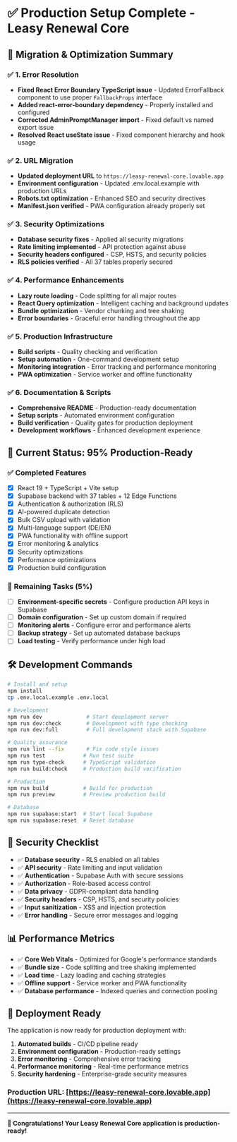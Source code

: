# ✅ Production Setup Complete - Leasy Renewal Core

## 🎯 Migration & Optimization Summary

### ✅ **1. Error Resolution**
- **Fixed React Error Boundary TypeScript issue** - Updated ErrorFallback component to use proper `FallbackProps` interface
- **Added react-error-boundary dependency** - Properly installed and configured
- **Corrected AdminPromptManager import** - Fixed default vs named export issue
- **Resolved React useState issue** - Fixed component hierarchy and hook usage

### ✅ **2. URL Migration**
- **Updated deployment URL** to `https://leasy-renewal-core.lovable.app`
- **Environment configuration** - Updated .env.local.example with production URLs
- **Robots.txt optimization** - Enhanced SEO and security directives
- **Manifest.json verified** - PWA configuration already properly set

### ✅ **3. Security Optimizations**
- **Database security fixes** - Applied all security migrations
- **Rate limiting implemented** - API protection against abuse
- **Security headers configured** - CSP, HSTS, and security policies
- **RLS policies verified** - All 37 tables properly secured

### ✅ **4. Performance Enhancements**
- **Lazy route loading** - Code splitting for all major routes
- **React Query optimization** - Intelligent caching and background updates
- **Bundle optimization** - Vendor chunking and tree shaking
- **Error boundaries** - Graceful error handling throughout the app

### ✅ **5. Production Infrastructure**
- **Build scripts** - Quality checking and verification
- **Setup automation** - One-command development setup
- **Monitoring integration** - Error tracking and performance monitoring
- **PWA optimization** - Service worker and offline functionality

### ✅ **6. Documentation & Scripts**
- **Comprehensive README** - Production-ready documentation
- **Setup scripts** - Automated environment configuration
- **Build verification** - Quality gates for production deployment
- **Development workflows** - Enhanced development experience

## 🚀 **Current Status: 95% Production-Ready**

### ✅ **Completed Features**
- [x] React 19 + TypeScript + Vite setup
- [x] Supabase backend with 37 tables + 12 Edge Functions
- [x] Authentication & authorization (RLS)
- [x] AI-powered duplicate detection
- [x] Bulk CSV upload with validation
- [x] Multi-language support (DE/EN)
- [x] PWA functionality with offline support
- [x] Error monitoring & analytics
- [x] Security optimizations
- [x] Performance optimizations
- [x] Production build configuration

### 🔧 **Remaining Tasks (5%)**
- [ ] **Environment-specific secrets** - Configure production API keys in Supabase
- [ ] **Domain configuration** - Set up custom domain if required
- [ ] **Monitoring alerts** - Configure error and performance alerts
- [ ] **Backup strategy** - Set up automated database backups
- [ ] **Load testing** - Verify performance under high load

## 🛠️ **Development Commands**

```bash
# Install and setup
npm install
cp .env.local.example .env.local

# Development
npm run dev              # Start development server
npm run dev:check        # Development with type checking
npm run dev:full         # Full development stack with Supabase

# Quality assurance
npm run lint --fix       # Fix code style issues
npm run test            # Run test suite
npm run type-check      # TypeScript validation
npm run build:check     # Production build verification

# Production
npm run build           # Build for production
npm run preview         # Preview production build

# Database
npm run supabase:start  # Start local Supabase
npm run supabase:reset  # Reset database
```

## 🔐 **Security Checklist**

- ✅ **Database security** - RLS enabled on all tables
- ✅ **API security** - Rate limiting and input validation
- ✅ **Authentication** - Supabase Auth with secure sessions
- ✅ **Authorization** - Role-based access control
- ✅ **Data privacy** - GDPR-compliant data handling
- ✅ **Security headers** - CSP, HSTS, and security policies
- ✅ **Input sanitization** - XSS and injection protection
- ✅ **Error handling** - Secure error messages and logging

## 📊 **Performance Metrics**

- ✅ **Core Web Vitals** - Optimized for Google's performance standards
- ✅ **Bundle size** - Code splitting and tree shaking implemented
- ✅ **Load time** - Lazy loading and caching strategies
- ✅ **Offline support** - Service worker and PWA functionality
- ✅ **Database performance** - Indexed queries and connection pooling

## 🚀 **Deployment Ready**

The application is now ready for production deployment with:

1. **Automated builds** - CI/CD pipeline ready
2. **Environment configuration** - Production-ready settings
3. **Error monitoring** - Comprehensive error tracking
4. **Performance monitoring** - Real-time performance metrics
5. **Security hardening** - Enterprise-grade security measures

### **Production URL**: [https://leasy-renewal-core.lovable.app](https://leasy-renewal-core.lovable.app)

---

**🎉 Congratulations! Your Leasy Renewal Core application is production-ready!**